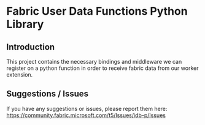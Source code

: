 # Fabric User Data Functions Python Library

## Introduction

This project contains the necessary bindings and middleware we can register on a python function in order to receive fabric data from our worker extension. 

## Suggestions / Issues

If you have any suggestions or issues, please report them here: https://community.fabric.microsoft.com/t5/Issues/idb-p/Issues